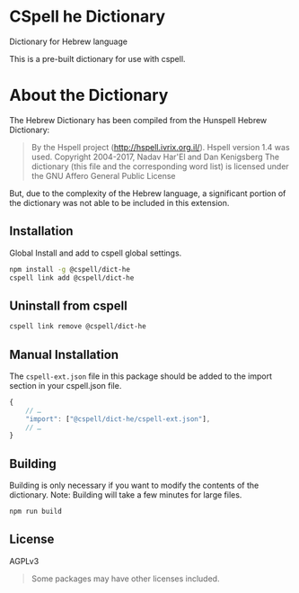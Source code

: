 # CSpell he Dictionary

Dictionary for Hebrew language

This is a pre-built dictionary for use with cspell.

# About the Dictionary

The Hebrew Dictionary has been compiled from the Hunspell Hebrew Dictionary:

> By the Hspell project (http://hspell.ivrix.org.il/).
> Hspell version 1.4 was used.
> Copyright 2004-2017, Nadav Har'El and Dan Kenigsberg
> The dictionary (this file and the corresponding word list)
> is licensed under the GNU Affero General Public License

But, due to the complexity of the Hebrew language, a significant portion of the dictionary was not able to be
included in this extension.

<!--- cspell:ignore hspell, Nadav Har'El, Dan Kenigsberg --->

## Installation

Global Install and add to cspell global settings.

```sh
npm install -g @cspell/dict-he
cspell link add @cspell/dict-he
```

## Uninstall from cspell

```sh
cspell link remove @cspell/dict-he
```

## Manual Installation

The `cspell-ext.json` file in this package should be added to the import section in your cspell.json file.

```javascript
{
    // …
    "import": ["@cspell/dict-he/cspell-ext.json"],
    // …
}
```

## Building

Building is only necessary if you want to modify the contents of the dictionary. Note: Building will take a few minutes for large files.

```sh
npm run build
```

## License

AGPLv3

> Some packages may have other licenses included.

